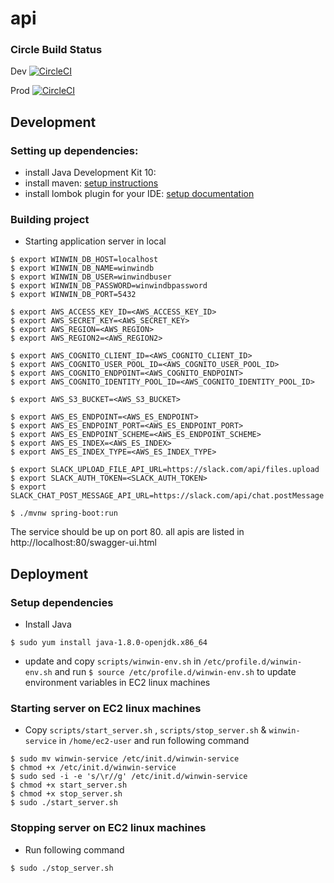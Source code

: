 # api

### Circle Build Status

Dev  [![CircleCI](https://circleci.com/gh/winwinwiki/api/tree/dev.svg?style=svg)](https://circleci.com/gh/winwinwiki/api/tree/dev)

Prod  [![CircleCI](https://circleci.com/gh/winwinwiki/api/tree/master.svg?style=svg)](https://circleci.com/gh/winwinwiki/api/tree/master)

## Development

### Setting up dependencies:

* install Java Development Kit 10:
* install maven: [setup instructions](https://maven.apache.org/install.html)
* install lombok plugin for your IDE: [setup documentation](https://projectlombok.org/setup/overview)

### Building project

* Starting application server in local

```
$ export WINWIN_DB_HOST=localhost
$ export WINWIN_DB_NAME=winwindb
$ export WINWIN_DB_USER=winwindbuser
$ export WINWIN_DB_PASSWORD=winwindbpassword
$ export WINWIN_DB_PORT=5432

$ export AWS_ACCESS_KEY_ID=<AWS_ACCESS_KEY_ID>
$ export AWS_SECRET_KEY=<AWS_SECRET_KEY>
$ export AWS_REGION=<AWS_REGION>
$ export AWS_REGION2=<AWS_REGION2>

$ export AWS_COGNITO_CLIENT_ID=<AWS_COGNITO_CLIENT_ID>
$ export AWS_COGNITO_USER_POOL_ID=<AWS_COGNITO_USER_POOL_ID>
$ export AWS_COGNITO_ENDPOINT=<AWS_COGNITO_ENDPOINT>
$ export AWS_COGNITO_IDENTITY_POOL_ID=<AWS_COGNITO_IDENTITY_POOL_ID>

$ export AWS_S3_BUCKET=<AWS_S3_BUCKET>

$ export AWS_ES_ENDPOINT=<AWS_ES_ENDPOINT>
$ export AWS_ES_ENDPOINT_PORT=<AWS_ES_ENDPOINT_PORT>
$ export AWS_ES_ENDPOINT_SCHEME=<AWS_ES_ENDPOINT_SCHEME>
$ export AWS_ES_INDEX=<AWS_ES_INDEX>
$ export AWS_ES_INDEX_TYPE=<AWS_ES_INDEX_TYPE>

$ export SLACK_UPLOAD_FILE_API_URL=https://slack.com/api/files.upload
$ export SLACK_AUTH_TOKEN=<SLACK_AUTH_TOKEN>
$ export SLACK_CHAT_POST_MESSAGE_API_URL=https://slack.com/api/chat.postMessage

$ ./mvnw spring-boot:run
```

The service should be up on port 80. all apis are listed in http://localhost:80/swagger-ui.html

## Deployment

### Setup dependencies

* Install Java

``` $ sudo yum install java-1.8.0-openjdk.x86_64 ```

* update and copy ```scripts/winwin-env.sh``` in ```/etc/profile.d/winwin-env.sh``` and run ```$ source /etc/profile.d/winwin-env.sh``` to update environment variables in EC2 linux machines

### Starting server on EC2 linux machines

* Copy ```scripts/start_server.sh``` , ``` scripts/stop_server.sh ``` & ``` winwin-service ``` in ```/home/ec2-user``` and run following command
 

```
$ sudo mv winwin-service /etc/init.d/winwin-service
$ chmod +x /etc/init.d/winwin-service
$ sudo sed -i -e 's/\r//g' /etc/init.d/winwin-service
$ chmod +x start_server.sh
$ chmod +x stop_server.sh
$ sudo ./start_server.sh
```

### Stopping server on EC2 linux machines

* Run following command

```
$ sudo ./stop_server.sh
```

